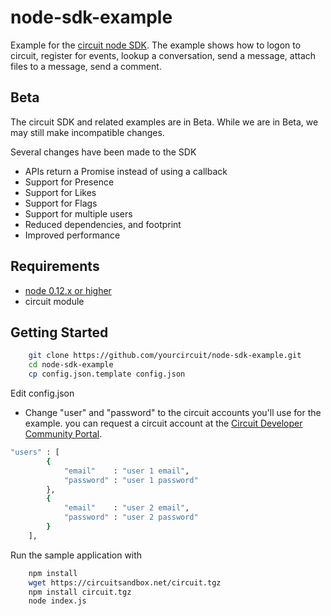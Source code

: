 # node-sdk-example
Example for the [circuit node SDK](https://circuitsandbox.net/sdk/index.html). 
The example shows how to logon to circuit, register for events, lookup a conversation, send a message, attach files to a message, send a comment.

## Beta ##
The circuit SDK and related examples are in Beta. While we are in Beta, we may still make incompatible changes. 

Several changes have been made to the SDK
* APIs return a Promise instead of using a callback
* Support for Presence
* Support for Likes
* Support for Flags
* Support for multiple users
* Reduced dependencies, and footprint
* Improved performance


## Requirements ##
* [node 0.12.x or higher](http://nodejs.org/download/)
* circuit module

## Getting Started ##

```bash
    git clone https://github.com/yourcircuit/node-sdk-example.git
    cd node-sdk-example
    cp config.json.template config.json
```

Edit config.json
* Change "user" and "password" to the circuit accounts you'll use for the example.
    you can request a circuit account at the [Circuit Developer Community Portal](https://www.yourcircuit.com/web/developers).

```bash
"users" : [
        {
            "email"    : "user 1 email",
            "password" : "user 1 password"          
        },
        {
            "email"    : "user 2 email",
            "password" : "user 2 password"          
        }
    ],
``` 
 
 Run the sample application with 
 
```bash
    npm install
    wget https://circuitsandbox.net/circuit.tgz
    npm install circuit.tgz
    node index.js
``` 


 


 
